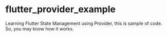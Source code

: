 # flutter_provider_example

Learning Flutter State Management using Provider, this is sample of code. So, you may know how it works.

